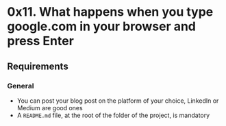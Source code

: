 # 0x11. What happens when you type google.com in your browser and press Enter

## Requirements
### General
- You can post your blog post on the platform of your choice, LinkedIn or Medium are good ones
- A ``README.md`` file, at the root of the folder of the project, is mandatory
